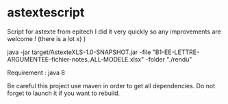 astextescript
=============

Script for astexte from epitech
I did it very quickly so any improvements are welcome ! (there is a lot x) )

java -jar target/AstexteXLS-1.0-SNAPSHOT.jar -file "B1-EE-LETTRE-ARGUMENTEE-fichier-notes_ALL-MODELE.xlsx" -folder "./rendu"

Requirement : java 8

Be careful this project use maven in order to get all dependencies. Do not forget to launch it if you want to rebuild.
